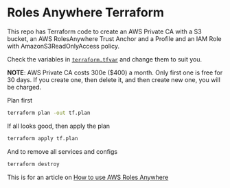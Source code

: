 # Roles Anywhere Terraform 

This repo has Terraform code to create an AWS Private CA with a S3 bucket, an AWS RolesAnywhere Trust Anchor and a Profile and an IAM Role with AmazonS3ReadOnlyAccess policy.

Check the variables in [`terraform.tfvar`](/terraform.tfvars) and change them to suit you.


**NOTE**: AWS Private CA costs 300e ($400) a month. Only first one is free for 30 days. If you create one, then delete it, and then create new one, you will be charged.

Plan first 
```sh
terraform plan -out tf.plan
```

If all looks good, then apply the plan
```sh
terraform apply tf.plan
```

And to remove all services and configs
```sh
terraform destroy
```

This is for an article on [How to use AWS Roles Anywhere](https://dev.to/polarsquad/how-to-use-aws-roles-anywhere-484p)
